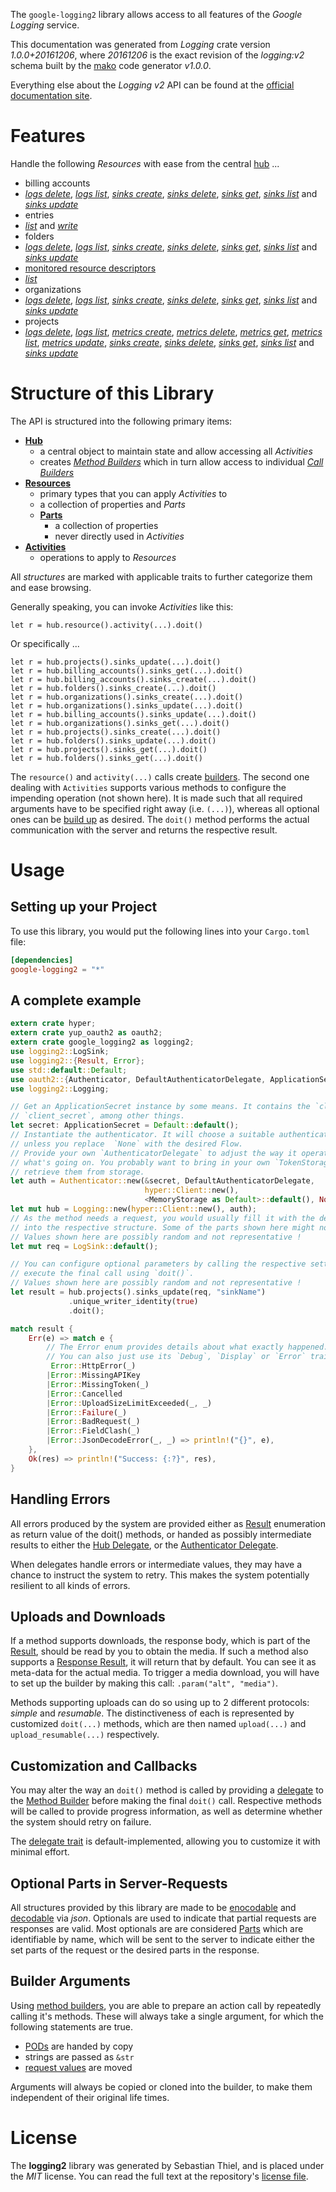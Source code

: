 <!---
DO NOT EDIT !
This file was generated automatically from 'src/mako/api/README.md.mako'
DO NOT EDIT !
-->
The `google-logging2` library allows access to all features of the *Google Logging* service.

This documentation was generated from *Logging* crate version *1.0.0+20161206*, where *20161206* is the exact revision of the *logging:v2* schema built by the [mako](http://www.makotemplates.org/) code generator *v1.0.0*.

Everything else about the *Logging* *v2* API can be found at the
[official documentation site](https://cloud.google.com/logging/docs/).
# Features

Handle the following *Resources* with ease from the central [hub](http://byron.github.io/google-apis-rs/google_logging2/struct.Logging.html) ... 

* billing accounts
 * [*logs delete*](http://byron.github.io/google-apis-rs/google_logging2/struct.BillingAccountLogDeleteCall.html), [*logs list*](http://byron.github.io/google-apis-rs/google_logging2/struct.BillingAccountLogListCall.html), [*sinks create*](http://byron.github.io/google-apis-rs/google_logging2/struct.BillingAccountSinkCreateCall.html), [*sinks delete*](http://byron.github.io/google-apis-rs/google_logging2/struct.BillingAccountSinkDeleteCall.html), [*sinks get*](http://byron.github.io/google-apis-rs/google_logging2/struct.BillingAccountSinkGetCall.html), [*sinks list*](http://byron.github.io/google-apis-rs/google_logging2/struct.BillingAccountSinkListCall.html) and [*sinks update*](http://byron.github.io/google-apis-rs/google_logging2/struct.BillingAccountSinkUpdateCall.html)
* entries
 * [*list*](http://byron.github.io/google-apis-rs/google_logging2/struct.EntryListCall.html) and [*write*](http://byron.github.io/google-apis-rs/google_logging2/struct.EntryWriteCall.html)
* folders
 * [*logs delete*](http://byron.github.io/google-apis-rs/google_logging2/struct.FolderLogDeleteCall.html), [*logs list*](http://byron.github.io/google-apis-rs/google_logging2/struct.FolderLogListCall.html), [*sinks create*](http://byron.github.io/google-apis-rs/google_logging2/struct.FolderSinkCreateCall.html), [*sinks delete*](http://byron.github.io/google-apis-rs/google_logging2/struct.FolderSinkDeleteCall.html), [*sinks get*](http://byron.github.io/google-apis-rs/google_logging2/struct.FolderSinkGetCall.html), [*sinks list*](http://byron.github.io/google-apis-rs/google_logging2/struct.FolderSinkListCall.html) and [*sinks update*](http://byron.github.io/google-apis-rs/google_logging2/struct.FolderSinkUpdateCall.html)
* [monitored resource descriptors](http://byron.github.io/google-apis-rs/google_logging2/struct.MonitoredResourceDescriptor.html)
 * [*list*](http://byron.github.io/google-apis-rs/google_logging2/struct.MonitoredResourceDescriptorListCall.html)
* organizations
 * [*logs delete*](http://byron.github.io/google-apis-rs/google_logging2/struct.OrganizationLogDeleteCall.html), [*logs list*](http://byron.github.io/google-apis-rs/google_logging2/struct.OrganizationLogListCall.html), [*sinks create*](http://byron.github.io/google-apis-rs/google_logging2/struct.OrganizationSinkCreateCall.html), [*sinks delete*](http://byron.github.io/google-apis-rs/google_logging2/struct.OrganizationSinkDeleteCall.html), [*sinks get*](http://byron.github.io/google-apis-rs/google_logging2/struct.OrganizationSinkGetCall.html), [*sinks list*](http://byron.github.io/google-apis-rs/google_logging2/struct.OrganizationSinkListCall.html) and [*sinks update*](http://byron.github.io/google-apis-rs/google_logging2/struct.OrganizationSinkUpdateCall.html)
* projects
 * [*logs delete*](http://byron.github.io/google-apis-rs/google_logging2/struct.ProjectLogDeleteCall.html), [*logs list*](http://byron.github.io/google-apis-rs/google_logging2/struct.ProjectLogListCall.html), [*metrics create*](http://byron.github.io/google-apis-rs/google_logging2/struct.ProjectMetricCreateCall.html), [*metrics delete*](http://byron.github.io/google-apis-rs/google_logging2/struct.ProjectMetricDeleteCall.html), [*metrics get*](http://byron.github.io/google-apis-rs/google_logging2/struct.ProjectMetricGetCall.html), [*metrics list*](http://byron.github.io/google-apis-rs/google_logging2/struct.ProjectMetricListCall.html), [*metrics update*](http://byron.github.io/google-apis-rs/google_logging2/struct.ProjectMetricUpdateCall.html), [*sinks create*](http://byron.github.io/google-apis-rs/google_logging2/struct.ProjectSinkCreateCall.html), [*sinks delete*](http://byron.github.io/google-apis-rs/google_logging2/struct.ProjectSinkDeleteCall.html), [*sinks get*](http://byron.github.io/google-apis-rs/google_logging2/struct.ProjectSinkGetCall.html), [*sinks list*](http://byron.github.io/google-apis-rs/google_logging2/struct.ProjectSinkListCall.html) and [*sinks update*](http://byron.github.io/google-apis-rs/google_logging2/struct.ProjectSinkUpdateCall.html)




# Structure of this Library

The API is structured into the following primary items:

* **[Hub](http://byron.github.io/google-apis-rs/google_logging2/struct.Logging.html)**
    * a central object to maintain state and allow accessing all *Activities*
    * creates [*Method Builders*](http://byron.github.io/google-apis-rs/google_logging2/trait.MethodsBuilder.html) which in turn
      allow access to individual [*Call Builders*](http://byron.github.io/google-apis-rs/google_logging2/trait.CallBuilder.html)
* **[Resources](http://byron.github.io/google-apis-rs/google_logging2/trait.Resource.html)**
    * primary types that you can apply *Activities* to
    * a collection of properties and *Parts*
    * **[Parts](http://byron.github.io/google-apis-rs/google_logging2/trait.Part.html)**
        * a collection of properties
        * never directly used in *Activities*
* **[Activities](http://byron.github.io/google-apis-rs/google_logging2/trait.CallBuilder.html)**
    * operations to apply to *Resources*

All *structures* are marked with applicable traits to further categorize them and ease browsing.

Generally speaking, you can invoke *Activities* like this:

```Rust,ignore
let r = hub.resource().activity(...).doit()
```

Or specifically ...

```ignore
let r = hub.projects().sinks_update(...).doit()
let r = hub.billing_accounts().sinks_get(...).doit()
let r = hub.billing_accounts().sinks_create(...).doit()
let r = hub.folders().sinks_create(...).doit()
let r = hub.organizations().sinks_create(...).doit()
let r = hub.organizations().sinks_update(...).doit()
let r = hub.billing_accounts().sinks_update(...).doit()
let r = hub.organizations().sinks_get(...).doit()
let r = hub.projects().sinks_create(...).doit()
let r = hub.folders().sinks_update(...).doit()
let r = hub.projects().sinks_get(...).doit()
let r = hub.folders().sinks_get(...).doit()
```

The `resource()` and `activity(...)` calls create [builders][builder-pattern]. The second one dealing with `Activities` 
supports various methods to configure the impending operation (not shown here). It is made such that all required arguments have to be 
specified right away (i.e. `(...)`), whereas all optional ones can be [build up][builder-pattern] as desired.
The `doit()` method performs the actual communication with the server and returns the respective result.

# Usage

## Setting up your Project

To use this library, you would put the following lines into your `Cargo.toml` file:

```toml
[dependencies]
google-logging2 = "*"
```

## A complete example

```Rust
extern crate hyper;
extern crate yup_oauth2 as oauth2;
extern crate google_logging2 as logging2;
use logging2::LogSink;
use logging2::{Result, Error};
use std::default::Default;
use oauth2::{Authenticator, DefaultAuthenticatorDelegate, ApplicationSecret, MemoryStorage};
use logging2::Logging;

// Get an ApplicationSecret instance by some means. It contains the `client_id` and 
// `client_secret`, among other things.
let secret: ApplicationSecret = Default::default();
// Instantiate the authenticator. It will choose a suitable authentication flow for you, 
// unless you replace  `None` with the desired Flow.
// Provide your own `AuthenticatorDelegate` to adjust the way it operates and get feedback about 
// what's going on. You probably want to bring in your own `TokenStorage` to persist tokens and
// retrieve them from storage.
let auth = Authenticator::new(&secret, DefaultAuthenticatorDelegate,
                              hyper::Client::new(),
                              <MemoryStorage as Default>::default(), None);
let mut hub = Logging::new(hyper::Client::new(), auth);
// As the method needs a request, you would usually fill it with the desired information
// into the respective structure. Some of the parts shown here might not be applicable !
// Values shown here are possibly random and not representative !
let mut req = LogSink::default();

// You can configure optional parameters by calling the respective setters at will, and
// execute the final call using `doit()`.
// Values shown here are possibly random and not representative !
let result = hub.projects().sinks_update(req, "sinkName")
             .unique_writer_identity(true)
             .doit();

match result {
    Err(e) => match e {
        // The Error enum provides details about what exactly happened.
        // You can also just use its `Debug`, `Display` or `Error` traits
         Error::HttpError(_)
        |Error::MissingAPIKey
        |Error::MissingToken(_)
        |Error::Cancelled
        |Error::UploadSizeLimitExceeded(_, _)
        |Error::Failure(_)
        |Error::BadRequest(_)
        |Error::FieldClash(_)
        |Error::JsonDecodeError(_, _) => println!("{}", e),
    },
    Ok(res) => println!("Success: {:?}", res),
}

```
## Handling Errors

All errors produced by the system are provided either as [Result](http://byron.github.io/google-apis-rs/google_logging2/enum.Result.html) enumeration as return value of 
the doit() methods, or handed as possibly intermediate results to either the 
[Hub Delegate](http://byron.github.io/google-apis-rs/google_logging2/trait.Delegate.html), or the [Authenticator Delegate](http://byron.github.io/google-apis-rs/google_logging2/../yup-oauth2/trait.AuthenticatorDelegate.html).

When delegates handle errors or intermediate values, they may have a chance to instruct the system to retry. This 
makes the system potentially resilient to all kinds of errors.

## Uploads and Downloads
If a method supports downloads, the response body, which is part of the [Result](http://byron.github.io/google-apis-rs/google_logging2/enum.Result.html), should be
read by you to obtain the media.
If such a method also supports a [Response Result](http://byron.github.io/google-apis-rs/google_logging2/trait.ResponseResult.html), it will return that by default.
You can see it as meta-data for the actual media. To trigger a media download, you will have to set up the builder by making
this call: `.param("alt", "media")`.

Methods supporting uploads can do so using up to 2 different protocols: 
*simple* and *resumable*. The distinctiveness of each is represented by customized 
`doit(...)` methods, which are then named `upload(...)` and `upload_resumable(...)` respectively.

## Customization and Callbacks

You may alter the way an `doit()` method is called by providing a [delegate](http://byron.github.io/google-apis-rs/google_logging2/trait.Delegate.html) to the 
[Method Builder](http://byron.github.io/google-apis-rs/google_logging2/trait.CallBuilder.html) before making the final `doit()` call. 
Respective methods will be called to provide progress information, as well as determine whether the system should 
retry on failure.

The [delegate trait](http://byron.github.io/google-apis-rs/google_logging2/trait.Delegate.html) is default-implemented, allowing you to customize it with minimal effort.

## Optional Parts in Server-Requests

All structures provided by this library are made to be [enocodable](http://byron.github.io/google-apis-rs/google_logging2/trait.RequestValue.html) and 
[decodable](http://byron.github.io/google-apis-rs/google_logging2/trait.ResponseResult.html) via *json*. Optionals are used to indicate that partial requests are responses 
are valid.
Most optionals are are considered [Parts](http://byron.github.io/google-apis-rs/google_logging2/trait.Part.html) which are identifiable by name, which will be sent to 
the server to indicate either the set parts of the request or the desired parts in the response.

## Builder Arguments

Using [method builders](http://byron.github.io/google-apis-rs/google_logging2/trait.CallBuilder.html), you are able to prepare an action call by repeatedly calling it's methods.
These will always take a single argument, for which the following statements are true.

* [PODs][wiki-pod] are handed by copy
* strings are passed as `&str`
* [request values](http://byron.github.io/google-apis-rs/google_logging2/trait.RequestValue.html) are moved

Arguments will always be copied or cloned into the builder, to make them independent of their original life times.

[wiki-pod]: http://en.wikipedia.org/wiki/Plain_old_data_structure
[builder-pattern]: http://en.wikipedia.org/wiki/Builder_pattern
[google-go-api]: https://github.com/google/google-api-go-client

# License
The **logging2** library was generated by Sebastian Thiel, and is placed 
under the *MIT* license.
You can read the full text at the repository's [license file][repo-license].

[repo-license]: https://github.com/Byron/google-apis-rs/LICENSE.md
